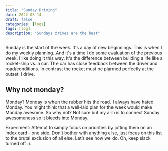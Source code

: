 ```yaml
---
title: "Sunday Driving"
date: 2022-08-14
draft: false
categories: [logs]
tags: [log]
description: "Sundays drives are the best"
---
```


Sunday is the start of the week. It's a day of new
beginnings. This is when I do my weekly planning. And it's a time I do
some evaluation of the previous week. I like doing it this way. It's
the difference between building a life like a rocket-ship vs. a
car. The car has close feedback between the driver and
road/conditions. In contrast the rocket must be planned perfectly at
the outset. I drive. 

## Why not monday?
Monday? Monday is when the rubber hits the road. I always have hated
Monday. You might think that a well-laid plan for the week would make
Monday awesome. So why not? Not sure but my aim is to connect Sunday
awesomeness so it bleeds into Monday. 

Experiment: Attempt to simply focus on priorities by jotting them on an index card - one side. Don’t bother with anything else, just focus on this list to the brutal exclusion of all else. Let’s see how we do. Oh, keep slack turned off :). 